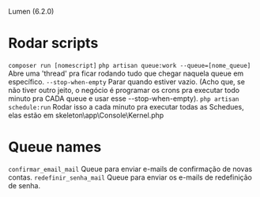 Lumen (6.2.0)

# Rodar scripts

`composer run [nomescript]`
`php artisan queue:work --queue=[nome_queue]` Abre uma 'thread' pra ficar rodando tudo que chegar naquela queue em específico. `--stop-when-empty` Parar quando estiver vazio. (Acho que, se não tiver outro jeito, o negócio é programar os crons pra executar todo minuto pra CADA queue e usar esse --stop-when-empty).
`php artisan schedule:run` Rodar isso a cada minuto pra executar todas as Schedues, elas estão em skeleton\app\Console\Kernel.php

# Queue names

`confirmar_email_mail` Queue para enviar e-mails de confirmação de novas contas.
`redefinir_senha_mail` Queue para enviar os e-mails de redefinição de senha.
